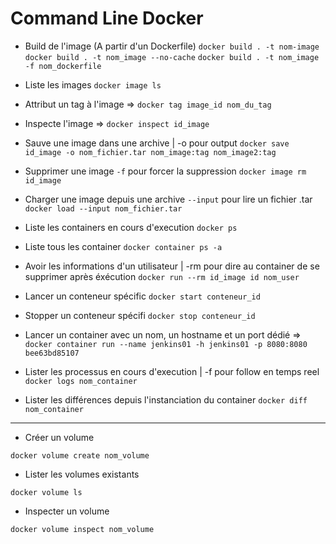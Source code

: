 # Command Line Docker

- Build de l'image (A partir d'un Dockerfile)
`docker build . -t nom-image`
`docker build . -t nom_image --no-cache`
`docker build . -t nom_image -f nom_dockerfile`

- Liste les images
`docker image ls`

- Attribut un tag à l'image =>
`docker tag image_id nom_du_tag`

- Inspecte l'image =>
`docker inspect id_image`

- Sauve une image dans une archive | -o pour output
`docker save id_image -o nom_fichier.tar nom_image:tag nom_image2:tag`

- Supprimer une image `-f` pour forcer la suppression
`docker image rm id_image`

- Charger une image depuis une archive `--input` pour lire un fichier .tar
`docker load --input nom_fichier.tar`

- Liste les containers en cours d'execution
`docker ps`

- Liste tous les container
`docker container ps -a`

- Avoir les informations d'un utilisateur | -rm pour dire au container de se supprimer après éxécution
`docker run --rm id_image id nom_user`

- Lancer un conteneur spécific
`docker start conteneur_id`

- Stopper un conteneur spécifi
`docker stop conteneur_id`

- Lancer un container avec un nom, un hostname et un port dédié =>
`docker container run --name jenkins01 -h jenkins01 -p 8080:8080 bee63bd85107`

- Lister les processus en cours d'execution | -f pour follow en temps reel
`docker logs nom_container`

- Lister les différences depuis l'instanciation du container
`docker diff nom_container`

---

- Créer un volume
```
docker volume create nom_volume
```
- Lister les volumes existants
```
docker volume ls
```
- Inspecter un volume
```
docker volume inspect nom_volume
```
